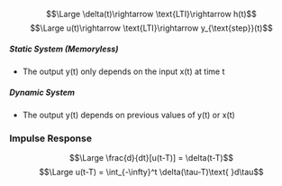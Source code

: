 
$$\Large \delta(t)\rightarrow \text{LTI}\rightarrow h(t)$$$$\Large u(t)\rightarrow \text{LTI}\rightarrow y_{\text{step}}(t)$$
##### Static System (Memoryless)
- The output y(t) only depends on the input x(t) at time t

##### Dynamic System
- The output y(t) depends on previous values of y(t) or x(t)

### Impulse Response

$$\Large \frac{d}{dt}[u(t-T)] = \delta(t-T)$$$$\Large u(t-T) = \int_{-\infty}^t \delta(\tau-T)\text{ }d\tau$$
